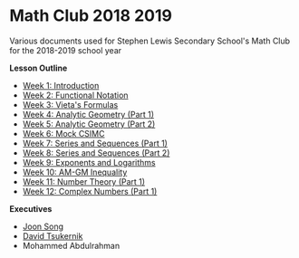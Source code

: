 # Math Club 2018 2019
Various documents used for Stephen Lewis Secondary School's Math Club for the 2018-2019 school year

**Lesson Outline**
- [Week 1: Introduction](https://github.com/Joon7891/Math-Club-2018-2019/tree/master/Week%201%20-%20Introduction%20Meeting)
- [Week 2: Functional Notation](https://github.com/Joon7891/Math-Club-2018-2019/tree/master/Week%202%20-%20Functional%20Notation)
- [Week 3: Vieta's Formulas](https://github.com/Joon7891/Math-Club-2018-2019/tree/master/Week%203%20-%20Vieta's%20Formulas)
- [Week 4: Analytic Geometry (Part 1)](https://github.com/Joon7891/Math-Club-2018-2019/tree/master/Week%204%20-%20Analytic%20Geometry%20(Part%201))
- [Week 5: Analytic Geometry (Part 2)](https://github.com/Joon7891/Math-Club-2018-2019/tree/master/Week%205%20-%20Analytic%20Geometry%20(Part%202))
- [Week 6: Mock CSIMC](https://github.com/Joon7891/Math-Club-2018-2019/tree/master/Week%206%20-%20Mock%20CSIMC)
- [Week 7: Series and Sequences (Part 1)](https://github.com/Joon7891/Math-Club-2018-2019/tree/master/Week%207-%20Series%20and%20Sequences%20(Part%201))
- [Week 8: Series and Sequences (Part 2)](https://github.com/Joon7891/Math-Club-2018-2019/tree/master/Week%208%20-%20Series%20and%20Sequences%20(Part%202))
- [Week 9: Exponents and Logarithms](https://github.com/Joon7891/Math-Club-2018-2019/tree/master/Week%209%20-%20Exponents%20and%20Logarithms)
- [Week 10: AM-GM Inequality](https://github.com/Joon7891/Math-Club-2018-2019/tree/master/Week%2010%20-%20AM-GM%20Inequality)
- [Week 11: Number Theory (Part 1)](https://github.com/Joon7891/Math-Club-2018-2019/tree/master/Week%2011%20-%20Number%20Theory%20(Part%201))
- [Week 12: Complex Numbers (Part 1)](https://github.com/Joon7891/Math-Club-2018-2019/tree/master/Week%2012%20-%20Complex%20Numbers%20(Part%201))

**Executives**
- [Joon Song](https://github.com/Joon7891)
- [David Tsukernik](https://github.com/ApoapsisAlpha)
- Mohammed Abdulrahman
